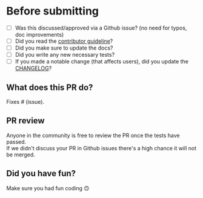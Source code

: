 # Before submitting

- [ ] Was this discussed/approved via a Github issue? (no need for typos, doc improvements)
- [ ] Did you read the [contributor guideline](https://github.com/PyTorchLightning/pytorch-lightning/blob/master/.github/CONTRIBUTING.md)?
- [ ] Did you make sure to update the docs?   
- [ ] Did you write any new necessary tests?  
- [ ] If you made a notable change (that affects users), did you update the [CHANGELOG](../CHANGELOG.md)?

## What does this PR do?
Fixes # (issue).

## PR review    
Anyone in the community is free to review the PR once the tests have passed.     
If we didn't discuss your PR in Github issues there's a high chance it will not be merged.

## Did you have fun?
Make sure you had fun coding 🙃

